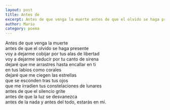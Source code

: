 ```yaml
---
layout: post
title: Antes de
excerpt: Antes de que venga la muerte antes de que el olvido se haga presente
author: Mario
category: poema
---
```


Antes de que venga la muerte  
antes de que el olvido se haga presente  
voy a dejarme cobijar por tus alas de libertad  
voy a dejarme seducir por tu canto de sirena  
dejaré que me arrastres hasta encallar en ti  
en tus labios como corales  
dejaré que me ciegen las estrellas  
que se esconden tras tus ojos  
que me irradien tus constelaciones de lunares  
antes de que el silencio grite  
antes de que la luz se desvanezca  
antes de la nada y antes del todo, estarás en mí.  

